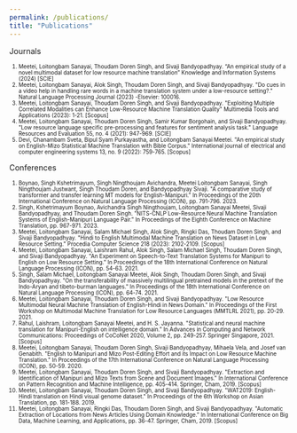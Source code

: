 ```yaml
---
permalink: /publications/
title: "Publications"
---
```


Journals

<ol style="font-size: 0.7em;">
  <li>Meetei, Loitongbam Sanayai, Thoudam Doren Singh, and Sivaji Bandyopadhyay.  “An empirical study of a novel multimodal dataset for low resource machine translation” Knowledge and Information Systems (2024) [SCIE]</li>
  <li>Meetei, Loitongbam Sanayai, Alok Singh, Thoudam Doren Singh, and Sivaji Bandyopadhyay. "Do cues in a video help in handling rare words in a machine translation system under a low-resource setting?." Natural Language Processing Journal (2023) -Elsevier: 100016.</li>
  <li>Meetei, Loitongbam Sanayai, Thoudam Doren Singh, and Sivaji Bandyopadhyay. "Exploiting Multiple Correlated Modalities can Enhance Low-Resource Machine Translation Quality" Multimedia Tools and Applications (2023): 1-21. [Scopus]</li>
  <li>Meetei, Loitongbam Sanayai, Thoudam Doren Singh, Samir Kumar Borgohain, and Sivaji Bandyopadhyay. "Low resource language specific pre-processing and features for sentiment analysis task." Language Resources and Evaluation 55, no. 4 (2021): 947-969. [SCIE]</li>
  <li>Devi, Chanambam Sveta, Bipul Syam Purkayastha, and Loitongbam Sanayai Meetei. "An empirical study on English-Mizo Statistical Machine Translation with Bible Corpus." International journal of electrical and computer engineering systems 13, no. 9 (2022): 759-765. [Scopus]</li>
</ol>



Conferences

<ol style="font-size: 0.7em;">
  <li>Boynao, Singh Kshetrimayum, Singh Ningthoujam Avichandra, Meetei Loitongbam Sanayai, Singh Ningthoujam Justwant, Singh Thoudam Doren, and Bandyopadhyay Sivaji. "A comparative study of transformer and transfer learning MT models for English-Manipuri." In Proceedings of the 20th International Conference on Natural Language Processing (ICON), pp. 791-796. 2023.</li>
  <li>Singh, Kshetrimayum Boynao, Avichandra Singh Ningthoujam, Loitongbam Sanayai Meetei, Sivaji Bandyopadhyay, and Thoudam Doren Singh. "NITS-CNLP Low-Resource Neural Machine Translation Systems of English-Manipuri Language Pair." In Proceedings of the Eighth Conference on Machine Translation, pp. 967-971. 2023. </li>
  <li>Meetei, Loitongbam Sanayai, Salam Michael Singh, Alok Singh, Ringki Das, Thoudam Doren Singh, and Sivaji Bandyopadhyay. "Hindi to English Multimodal Machine Translation on News Dataset in Low Resource Setting." Procedia Computer Science 218 (2023): 2102-2109.  [Scopus]</li>
  <li>Meetei, Loitongbam Sanayai, Laishram Rahul, Alok Singh, Salam Michael Singh, Thoudam Doren Singh, and Sivaji Bandyopadhyay. "An Experiment on Speech-to-Text Translation Systems for Manipuri to English on Low Resource Setting." In Proceedings of the 18th International Conference on Natural Language Processing (ICON), pp. 54-63. 2021.</li>
  <li>Singh, Salam Michael, Loitongbam Sanayai Meetei, Alok Singh, Thoudam Doren Singh, and Sivaji Bandyopadhyay. "On the transferability of massively multilingual pretrained models in the pretext of the Indo-Aryan and tibeto-burman languages." In Proceedings of the 18th International Conference on Natural Language Processing (ICON), pp. 64-74. 2021. </li>
  <li>Meetei, Loitongbam Sanayai, Thoudam Doren Singh, and Sivaji Bandyopadhyay. "Low Resource Multimodal Neural Machine Translation of English-Hindi in News Domain." In Proceedings of the First Workshop on Multimodal Machine Translation for Low Resource Languages (MMTLRL 2021), pp. 20-29. 2021. </li>
  <li>Rahul, Laishram, Loitongbam Sanayai Meetei, and H. S. Jayanna. "Statistical and neural machine translation for Manipuri-English on intelligence domain." In Advances in Computing and Network Communications: Proceedings of CoCoNet 2020, Volume 2, pp. 249-257. Springer Singapore, 2021. [Scopus]</li>
  <li>Meetei, Loitongbam Sanayai, Thoudam Doren Singh, Sivaji Bandyopadhyay, Mihaela Vela, and Josef van Genabith. "English to Manipuri and Mizo Post-Editing Effort and its Impact on Low Resource Machine Translation." In Proceedings of the 17th International Conference on Natural Language Processing (ICON), pp. 50-59. 2020. </li>
  <li>Meetei, Loitongbam Sanayai, Thoudam Doren Singh, and Sivaji Bandyopadhyay. "Extraction and Identification of Manipuri and Mizo Texts from Scene and Document Images." In International Conference on Pattern Recognition and Machine Intelligence, pp. 405-414. Springer, Cham, 2019. [Scopus]</li>
  <li>Meetei, Loitongbam Sanayai, Thoudam Doren Singh, and Sivaji Bandyopadhyay. "WAT2019: English-Hindi translation on Hindi visual genome dataset." In Proceedings of the 6th Workshop on Asian Translation, pp. 181-188. 2019. </li>
  <li>Meetei, Loitongbam Sanayai, Ringki Das, Thoudam Doren Singh, and Sivaji Bandyopadhyay. "Automatic Extraction of Locations from News Articles Using Domain Knowledge." In International Conference on Big Data, Machine Learning, and Applications, pp. 36-47. Springer, Cham, 2019. [Scopus]</li>
  
</ol>















